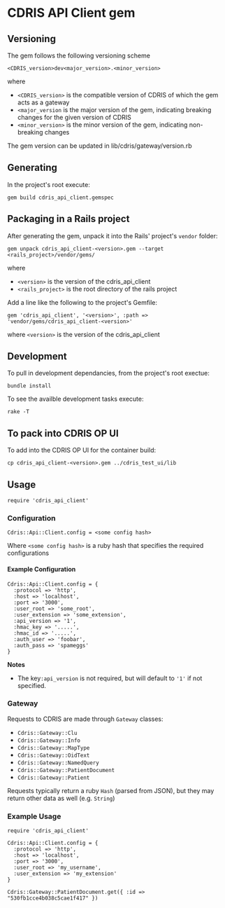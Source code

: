 # CDRIS API Client gem

## Versioning
The gem follows the following versioning scheme
```
<CDRIS_version>dev<major_version>.<minor_version>
```
where
 - `<CDRIS_version>` is the compatible version of CDRIS of which the gem acts as a gateway
 - `<major_version` is the major version of the gem, indicating breaking changes for the given version of CDRIS
 - `<minor_version>` is the minor version of the gem, indicating non-breaking changes

The gem version can be updated in lib/cdris/gateway/version.rb

## Generating
In the project's root execute:
```
gem build cdris_api_client.gemspec
```

## Packaging in a Rails project
After generating the gem, unpack it into the Rails' project's `vendor` folder:
```
gem unpack cdris_api_client-<version>.gem --target <rails_project>/vendor/gems/
```
where
 - `<version>` is the version of the cdris_api_client
 - `<rails_project>` is the root directory of the rails project

Add a line like the following to the project's Gemfile:
```
gem 'cdris_api_client', '<version>', :path => 'vendor/gems/cdris_api_client-<version>'
```
where `<version>` is the version of the cdris_api_client

## Development
To pull in development dependancies, from the project's root exectue:
```
bundle install
```
To see the availble development tasks execute:
```
rake -T
```

## To pack into CDRIS OP UI
To add into the CDRIS OP UI for the container build:
```
cp cdris_api_client-<version>.gem ../cdris_test_ui/lib
```

## Usage

```
require 'cdris_api_client'
```

### Configuration

```
Cdris::Api::Client.config = <some config hash>
```

Where `<some config hash>` is a ruby hash that specifies the required configurations

#### Example Configuration

```
Cdris::Api::Client.config = {
  :protocol => 'http',
  :host => 'localhost',
  :port => '3000',
  :user_root => 'some_root',
  :user_extension => 'some_extension',
  :api_version => '1',
  :hmac_key => '.....',
  :hmac_id => '.....',
  :auth_user => 'foobar',
  :auth_pass => 'spameggs'
}
```

**Notes**

 - The key`:api_version` is not required, but will default to `'1'` if not specified.

### Gateway

Requests to CDRIS are made through `Gateway` classes:

 - `Cdris::Gateway::Clu`
 - `Cdris::Gateway::Info`
 - `Cdris::Gateway::MapType`
 - `Cdris::Gateway::OidText`
 - `Cdris::Gateway::NamedQuery`
 - `Cdris::Gateway::PatientDocument`
 - `Cdris::Gateway::Patient`

Requests typically return a ruby `Hash` (parsed from JSON), but they may return other data as well (e.g. `String`)

### Example Usage

```
require 'cdris_api_client'

Cdris::Api::Client.config = {
  :protocol => 'http',
  :host => 'localhost',
  :port => '3000',
  :user_root => 'my_username',
  :user_extension => 'my_extension'
}

Cdris::Gateway::PatientDocument.get({ :id => "530fb1cce4b038c5cae1f417" })
```
